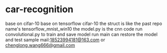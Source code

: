 # car-recognition
base on cifar-10
base on tensorflow cifar-10
the struct is like the past repo name's tensorflow_mnist_win10
the model.py is the cnn code
run convolutional.py to train and save model
run main can restore the model and test sample
mail:18523994181@163.com or chenglong.wang666@gmail.com

